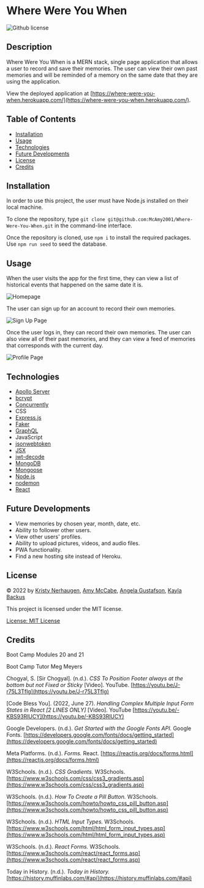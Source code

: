 # Where Were You When

![Github license](https://img.shields.io/badge/license-MIT-blue.svg)

## Description

Where Were You When is a MERN stack, single page application that allows a user to record and save their memories. The user can view their own past memories and will be reminded of a memory on the same date that they are using the application.

View the deployed application at [https://where-were-you-when.herokuapp.com/](https://where-were-you-when.herokuapp.com/).

## Table of Contents

- [Installation](#installation)
- [Usage](#usage)
- [Technologies](#technologies)
- [Future Developments](#future-developments)
- [License](#license)
- [Credits](#credits)

## Installation

In order to use this project, the user must have Node.js installed on their local machine.

To clone the repository, type `git clone git@github.com:McAmy2001/Where-Were-You-When.git` in the command-line interface.

Once the repository is cloned, use `npm i` to install the required packages. Use `npm run seed` to seed the database.

## Usage

When the user visits the app for the first time, they can view a list of historical events that happened on the same date it is.

![Homepage](/client/src/assets/LoggedOutHomepage.png)

The user can sign up for an account to record their own memories.

![Sign Up Page](/client/src/assets/SignUpForm.png)

Once the user logs in, they can record their own memories. The user can also view all of their past memories, and they can view a feed of memories that corresponds with the current day.

![Profile Page](/client/src/assets/LoggedInProfilePage.png)

## Technologies

- [Apollo Server](https://www.apollographql.com/)
- [bcrypt](https://www.npmjs.com/package/bcrypt)
- [Concurrently](https://www.npmjs.com/package/concurrently)
- CSS
- [Express.js](https://expressjs.com/)
- [Faker](https://fakerjs.dev/)
- [GraphQL](https://graphql.org/)
- JavaScript
- [jsonwebtoken](https://www.npmjs.com/package/jsonwebtoken)
- [JSX](https://reactjs.org/docs/introducing-jsx.html)
- [jwt-decode](https://www.npmjs.com/package/jwt-decode)
- [MongoDB](https://www.mongodb.com/)
- [Mongoose](https://mongoosejs.com/)
- [Node.js](https://nodejs.dev/en/)
- [nodemon](https://www.npmjs.com/package/nodemon)
- [React](https://reactjs.org/)

## Future Developments

- View memories by chosen year, month, date, etc.
- Ability to follower other users.
- View other users' profiles.
- Ability to upload pictures, videos, and audio files.
- PWA functionality.
- Find a new hosting site instead of Heroku.

## License

&copy; 2022 by [Kristy Nerhaugen](https://github.com/KristyNerhaugen), [Amy McCabe](https://github.com/McAmy2001), [Angela Gustafson](https://github.com/angiebunk1), [Kayla Backus](https://github.com/kaylab78)

This project is licensed under the MIT license.

[License: MIT License](https://opensource.org/licenses/MIT)

## Credits

Boot Camp Modules 20 and 21

Boot Camp Tutor Meg Meyers

Chogyal, S. [Sir Chogyal]. (n.d.). _CSS To Position Footer always at the bottom but not Fixed or Sticky_ [Video]. YouTube. [https://youtu.be/J-r75L3Tflg](https://youtu.be/J-r75L3Tflg)

[Code Bless You]. (2022, June 27). _Handling Complex Multiple Input Form States in React [2 LINES ONLY]_ [Video]. YouTube [https://youtu.be/-KBS93RlUCY](https://youtu.be/-KBS93RlUCY)

Google Developers. (n.d.). _Get Started with the Google Fonts API._ Google Fonts. [https://developers.google.com/fonts/docs/getting_started](https://developers.google.com/fonts/docs/getting_started)

Meta Platforms. (n.d.). _Forms._ React. [https://reactjs.org/docs/forms.html](https://reactjs.org/docs/forms.html)

W3Schools. (n.d.). _CSS Gradients._ W3Schools. [https://www.w3schools.com/css/css3_gradients.asp](https://www.w3schools.com/css/css3_gradients.asp)

W3Schools. (n.d.). _How To Create a Pill Button._ W3Schools. [https://www.w3schools.com/howto/howto_css_pill_button.asp](https://www.w3schools.com/howto/howto_css_pill_button.asp)

W3Schools. (n.d.). _HTML Input Types._ W3Schools. [https://www.w3schools.com/html/html_form_input_types.asp](https://www.w3schools.com/html/html_form_input_types.asp)

W3Schools. (n.d.). _React Forms._ W3Schools. [https://www.w3schools.com/react/react_forms.asp](https://www.w3schools.com/react/react_forms.asp)

Today in History. (n.d.). _Today in History._ [https://history.muffinlabs.com/#api](https://history.muffinlabs.com/#api)
